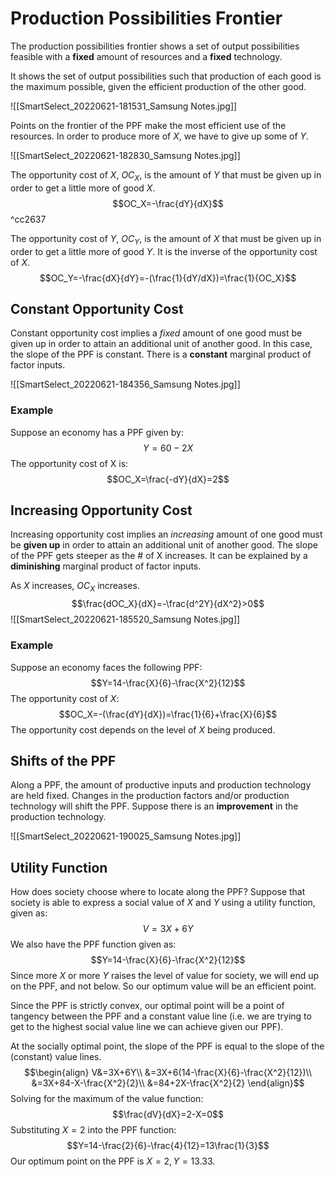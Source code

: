 # Production Possibilities Frontier
The production possibilities frontier shows a set of output possibilities feasible with a **fixed** amount of resources and a **fixed** technology.

It shows the set of output possibilities such that production of each good is the maximum possible, given the efficient production of the other good.

![[SmartSelect_20220621-181531_Samsung Notes.jpg]]

Points on the frontier of the PPF make the most efficient use of the resources. In order to produce more of $X$, we have to give up some of $Y$.

![[SmartSelect_20220621-182830_Samsung Notes.jpg]]

The opportunity cost of $X$, $OC_X$, is the amount of $Y$ that must be given up in order to get a little more of good $X$.
$$OC_X=-\frac{dY}{dX}$$ ^cc2637

The opportunity cost of $Y$, $OC_Y$, is the amount of $X$ that must be given up in order to get a little more of good $Y$. It is the inverse of the opportunity cost of $X$.
$$OC_Y=-\frac{dX}{dY}=-(\frac{1}{dY/dX})=\frac{1}{OC_X}$$


## Constant Opportunity Cost
Constant opportunity cost implies a *fixed* amount of one good must be given up in order to attain an additional unit of another good. In this case, the slope of the PPF is constant. There is a **constant** marginal product of factor inputs.

![[SmartSelect_20220621-184356_Samsung Notes.jpg]]

### Example
Suppose an economy has a PPF given by:
$$Y=60-2X$$
The opportunity cost of X is:
$$OC_X=\frac{-dY}{dX}=2$$

## Increasing Opportunity Cost
Increasing opportunity cost implies an *increasing* amount of one good must be **given up** in order to attain an additional unit of another good. The slope of the PPF gets steeper as the # of X increases. It can be explained by a **diminishing** marginal product of factor inputs.

As $X$ increases, $OC_X$ increases.
$$\frac{dOC_X}{dX}=-\frac{d^2Y}{dX^2}>0$$
![[SmartSelect_20220621-185520_Samsung Notes.jpg]]

### Example
Suppose an economy faces the following PPF:
$$Y=14-\frac{X}{6}-\frac{X^2}{12}$$
The opportunity cost of $X$:
$$OC_X=-(\frac{dY}{dX})=\frac{1}{6}+\frac{X}{6}$$
The opportunity cost depends on the level of $X$ being produced.

## Shifts of the PPF
Along a PPF, the amount of productive inputs and production technology are held fixed. Changes in the production factors and/or production technology will shift the PPF. Suppose there is an **improvement** in the production technology.

![[SmartSelect_20220621-190025_Samsung Notes.jpg]]

## Utility Function
How does society choose where to locate along the PPF? Suppose that society is able to express a social value of $X$ and $Y$ using a utility function, given as:
$$V=3X+6Y$$
We also have the PPF function given as:
$$Y=14-\frac{X}{6}-\frac{X^2}{12}$$
Since more $X$ or more $Y$ raises the level of value for society, we will end up on the PPF, and not below. So our optimum value will be an efficient point.

Since the PPF is strictly convex, our optimal point will be a point of tangency between the PPF and a constant value line (i.e. we are trying to get to the highest social value line we can achieve given our PPF).

At the socially optimal point, the slope of the PPF is equal to the slope of the (constant) value lines.
$$\begin{align}
V&=3X+6Y\\
&=3X+6(14-\frac{X}{6}-\frac{X^2}{12})\\
&=3X+84-X-\frac{X^2}{2}\\
&=84+2X-\frac{X^2}{2}
\end{align}$$
Solving for the maximum of the value function:
$$\frac{dV}{dX}=2-X=0$$
Substituting $X=2$ into the PPF function:
$$Y=14-\frac{2}{6}-\frac{4}{12}=13\frac{1}{3}$$
Our optimum point on the PPF is $X=2,Y=13.33$.